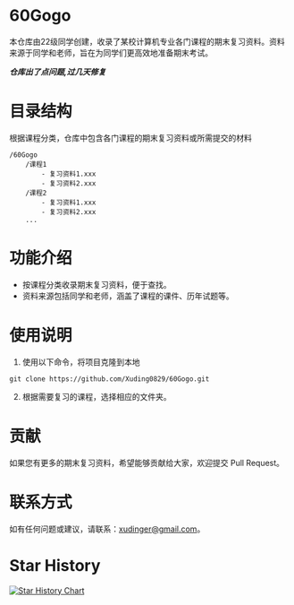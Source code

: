 # 60Gogo

本仓库由22级同学创建，收录了某校计算机专业各门课程的期末复习资料。资料来源于同学和老师，旨在为同学们更高效地准备期末考试。

***仓库出了点问题,过几天修复*** 

# 目录结构

根据课程分类，仓库中包含各门课程的期末复习资料或所需提交的材料

```
/60Gogo
    /课程1
        - 复习资料1.xxx
        - 复习资料2.xxx
    /课程2
        - 复习资料1.xxx
        - 复习资料2.xxx
    ...
```

# 功能介绍

- 按课程分类收录期末复习资料，便于查找。
- 资料来源包括同学和老师，涵盖了课程的课件、历年试题等。

# 使用说明

1. 使用以下命令，将项目克隆到本地

```
git clone https://github.com/Xuding0829/60Gogo.git
```

2. 根据需要复习的课程，选择相应的文件夹。

# 贡献

如果您有更多的期末复习资料，希望能够贡献给大家，欢迎提交 Pull Request。

# 联系方式

如有任何问题或建议，请联系：xudinger@gmail.com。

# Star History

[![Star History Chart](https://api.star-history.com/svg?repos=Xuding0829/60Gogo&type=Date)](https://star-history.com/#Xuding0829/60Gogo&Date)



